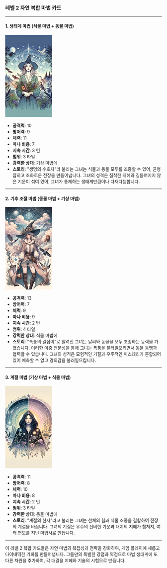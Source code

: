 ### 레벨 2 자연 복합 마법 카드

---

#### 1. 생태계 마법 (식물 마법 + 동물 마법)

  <img src="./Warden of Life.png" width="30%"></img>

- **공격력**: 10
- **방어력**: 9
- **체력**: 11
- **마나 비용**: 7
- **지속 시간**: 3 턴
- **범위**: 3 타일
- **강력한 상대**: 기상 마법에
- **스토리**: "생명의 수호자"라 불리는 그녀는 식물과 동물 모두를 조종할 수 있어, 균형 잡히고 조화로운 전장을 만들어냅니다. 그녀의 성격은 침착한 지혜와 길들여지지 않은 기운이 섞여 있어, 그녀가 통제하는 생태계만큼이나 다재다능합니다.

---

#### 2. 기후 조절 마법 (동물 마법 + 기상 마법)

  <img src="./Tempest Tamer.png" width="30%"></img>

- **공격력**: 13
- **방어력**: 7
- **체력**: 9
- **마나 비용**: 9
- **지속 시간**: 2 턴
- **범위**: 4 타일
- **강력한 상대**: 식물 마법에
- **스토리**: "폭풍의 길잡이"로 알려진 그녀는 날씨와 동물을 모두 조종하는 능력을 가졌습니다. 이러한 이중 전문성을 통해 그녀는 폭풍을 불러일으키면서 동물 동맹과 협력할 수 있습니다. 그녀의 성격은 모험적인 기질과 우주적인 미스테리가 혼합되어 있어 예측할 수 없고 경외감을 불러일으킵니다.

---

#### 3. 계절 마법 (기상 마법 + 식물 마법)

  <img src="./Seasonal Sage.png" width="30%"></img>

- **공격력**: 11
- **방어력**: 8
- **체력**: 10
- **마나 비용**: 8
- **지속 시간**: 2 턴
- **범위**: 3 타일
- **강력한 상대**: 동물 마법에
- **스토리**: "계절의 현자"라고 불리는 그녀는 천체의 힘과 식물 조종을 결합하여 전장의 계절을 바꿉니다. 그녀의 기질은 우주의 신비한 기운과 대지의 지혜가 합쳐져, 여러 면모를 지닌 마법사로 만듭니다.

---

이 레벨 2 복합 카드들은 자연 마법의 복잡성과 전략을 강화하여, 게임 플레이에 새롭고 다이내믹한 기회를 만들어냅니다. 그들만의 특별한 강점과 약점으로 마법 생태계에 또 다른 차원을 추가하여, 각 대결을 지혜와 기술의 시험으로 만듭니다.